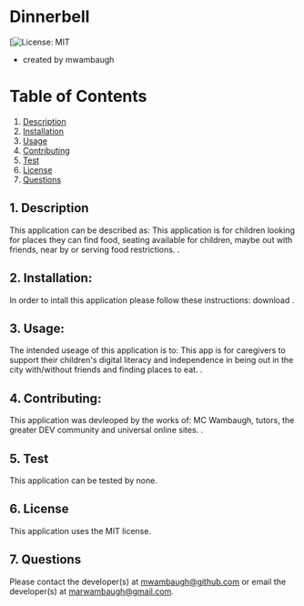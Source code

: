 # Dinnerbell
[![License: MIT](https://img.shields.io/badge/license-MIT-blue.svg)
* created by mwambaugh

# Table of Contents
1. [Description](#1-description)
2. [Installation](#2-installation)
3. [Usage](#3-usage)
4. [Contributing](#4-contributing) 
5. [Test](#5-test)
6. [License](#5-license)
7. [Questions](#6-questions)


## 1. Description
This application can be described as: This application is for children looking for places they can find food, seating available for children, maybe out with friends, near by or serving food restrictions. . 

## 2. Installation: 
In order to intall this application please follow these instructions: download . 

## 3. Usage: 
The intended useage of this application is to: This app is for caregivers to support their children's digital literacy and independence in being out in the city with/without friends and finding places to eat. .

## 4. Contributing: 
This application was devleoped by the works of: MC Wambaugh, tutors, the greater DEV community and universal online sites. .

## 5. Test 
This application can be tested by none. 

## 6. License 
This application uses the MIT license. 

## 7. Questions
Please contact the developer(s) at mwambaugh@github.com or email the developer(s) at marwambaugh@gmail.com.
